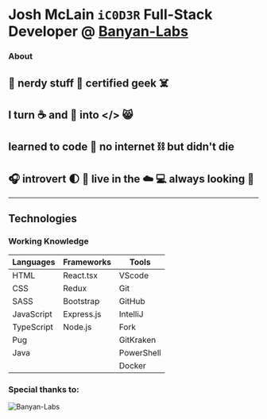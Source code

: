 # Josh McLain `iC0D3R` Full-Stack Developer @  [**Banyan-Labs**](https://banyanlabs.io)

### About

:heartbeat: nerdy stuff :100: certified geek :skull_and_crossbones:
---
I turn :coffee: and :taco: into &lt;/&gt; :smile_cat:
---
learned to code :cop: no internet :chains:  but didn't die 
---
:headphones: introvert :first_quarter_moon: :cactus: live in the :cloud: :computer: always looking :milky_way:
---
---

## Technologies

### Working Knowledge

Languages | Frameworks | Tools
--------- | ---------- | ------
HTML | React.tsx | VScode
CSS | Redux | Git
SASS | Bootstrap | GitHub
JavaScript | Express.js | IntelliJ
TypeScript | Node.js | Fork
Pug | | GitKraken
Java | | PowerShell
| | | Docker

### Special thanks to:

![Banyan-Labs](https://banyanlabs.io/static/Logo-ba022e637f1be3fe28d39b0560ae901b.png)